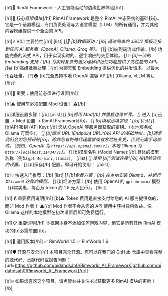 [h1]🤖 RimAI Framework - 人工智能驱动的边缘世界体验[/h1]

[h1]🔧 核心框架模块[/h1]
RimAI Framework 是整个 RimAI 生态系统的基础核心。它是一个前置模组，专门负责处理与大语言模型（LLM）的所有通信，并为其他内容模组提供一个全面的 API。

[h1]⚡ V4.1 主要特性[/h1]
[list]
[*]🔌 [b]数据驱动：[/b] 通过简单的 JSON 模板连接到任何 AI 服务商（OpenAI, Ollama, Groq 等）。
[*]🔄 [b]端到端流式传输：[/b] 功能完备的流式 API，用于实现实时的、逐字响应的交互体验。
[*]✨ [b]一流的 Embedding 支持：[/b] 为实现复杂的语义理解和记忆功能提供了高性能的 API。
[*]📊 [b]高级批量处理：[/b] 为聊天和 Embedding 提供优化的并发请求，以最大化吞吐量。
[*]🏠 [b]完全支持本地 OpenAI 兼容 API[/b] (Ollama, vLLM 等)。
[/list]

[h1]🔑 重要：使用前必须进行设置[/h1]

[b]⚠️ 使用前必须配置 Mod 设置！ ⚠️[/b]

[b]详细设置步骤：[/b]
[olist]
[*] [b]启用 Mod[/b] 并重启边缘世界。
[*] 进入 [b]设置 → Mod 设置 → RimAI Framework[/b]。
[*] [b]填写必填字段：[/b]
    [list]
    [*] [b]API 密钥 (API Key):[/b] 您从 OpenAI 等服务商获取的密钥。（本地服务如 Ollama 可留空）。
    [*] [b]端点 URL (Endpoint URL):[/b] API 的基础地址。[b]通常我们会为您预设好[/b]，除非您有特殊代理需求或官方地址变更，否则无需手动修改。（例如，OpenAI 为 `https://api.openai.com/v1`，本地 Ollama 为 `http://localhost:11434/v1`）。
    [*] [b]模型名称 (Model Name):[/b] 具体的模型名称（例如 `gpt-4o-mini`, `llama3`）。
    [/list]
[*] 使用 [b]“测试连接”[/b] 按钮验证您的设置。
[*] [b]保存[/b] 配置，即可开始使用！
[/olist]

[b]💡 快速入门推荐：[/b]
[list]
[*] [b]免费方案：[/b] 在本地安装 Ollama，并运行如 `llama3` 这样的模型。
[*] [b]经济方案：[/b] 使用 OpenAI 的 `gpt-4o-mini` 模型（非常实惠，每百万 token 约 1.5 元人民币）。
[/list]

[h1]💰 重要费用说明[/h1]
[b]⚠️ Token 费用是直接支付给您的 AI 服务提供商的，而非 Mod 作者！ ⚠️[/b] Mod 作者不会从您的 API 使用中获得任何收益。像 Ollama 这样的本地模型在初次设置后即可免费运行。

[h1]📋 重要说明[/h1]
本框架本身不添加任何游戏内容，但它是所有其他 RimAI 模块的[b]必需前置[/b]。

[h1]🎯 适用版本[/h1]
✅ RimWorld 1.5
✅ RimWorld 1.6

[h1]🛡️ 开源与安全[/h1]
本项目完全开源。您可以在我们的 GitHub 仓库中查看完整的源代码、贡献代码或报告问题：[url=https://github.com/oidahdsah0/Rimworld_AI_Framework]github.com/oidahdsah0/Rimworld_AI_Framework[/url]

[b]🔥 如果您喜欢这个项目，请点赞👍并关注➕以获取更多 RimAI 模块的更新！[/b]

